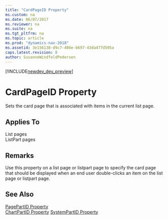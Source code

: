 ```yaml
---
title: "CardPageID Property"
ms.custom: na
ms.date: 06/07/2017
ms.reviewer: na
ms.suite: na
ms.tgt_pltfrm: na
ms.topic: article
ms.prod: "dynamics-nav-2018"
ms.assetid: 3e156138-d9c7-486e-b697-43da477d505a
caps.latest.revision: 8
author: SusanneWindfeldPedersen
---
```


[!INCLUDE[newdev_dev_preview](../includes/newdev_dev_preview.md)]

# CardPageID Property
Sets the card page that is associated with items in the current list page.  
  
## Applies To  
 List pages  
 ListPart pages  
  
## Remarks  
 Use this property on a list page or listpart page to specify the card page that should be displayed when an end user double-clicks an item on the list page or listpart page.  
 
 
## See Also  
[PagePartID Property](devenv-pagepartid-property.md)   
[ChartPartID Property](devenv-chartpartid-property.md)
[SystemPartID Property](devenv-systempartid-property.md)